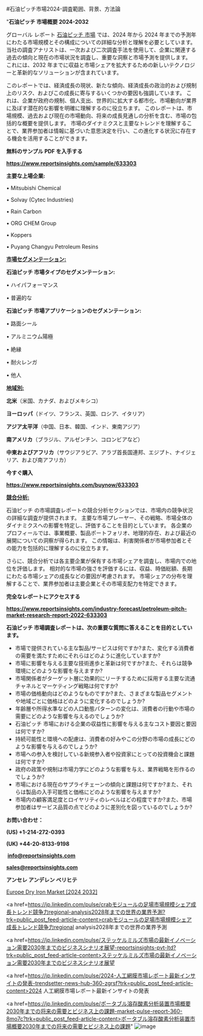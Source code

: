 #石油ピッチ市場2024-調査範囲、背景、方法論

"<strong>石油ピッチ 市場概要 2024-2032</strong>

グローバル レポート <a href=https://www.reportsinsights.com/sample/633303>石油ピッチ 市場</a> では、2024 年から 2024 年までの予測年にわたる市場規模とその構成についての詳細な分析と理解を必要としています。 当社の調査アナリストは、一次および二次調査手法を使用して、企業に関連する過去の傾向と現在の市場状況を調査し、重要な洞察と市場予測を提供します。 これには、2032 年までに収益と市場シェアを拡大​​するための新しいテクノロジーと革新的なソリューションが含まれています。

このレポートでは、経済成長の現状、新たな傾向、経済成長の政治的および規制上のリスク、およびこの成長に寄与するいくつかの要因も強調しています。 これは、企業が政府の規制、個人支出、世界的に拡大する都市化、市場動向が業界に及ぼす潜在的な影響を明確に理解するのに役立ちます。 このレポートは、市場規模、過去および現在の市場動向、将来の成長見通しの分析を含む、市場の包括的な概要を提供します。 市場のダイナミクスと主要なトレンドを理解することで、業界参加者は情報に基づいた意思決定を行い、この進化する状況に存在する機会を活用することができます。

<strong><b>無料のサンプル PDF を入手する</b></strong>

<a href=https://www.reportsinsights.com/sample/633303><strong><u>https://www.reportsinsights.com/sample/633303</u></strong></a>

<strong>主要な上場企業:</strong>

• Mitsubishi Chemical

• Solvay (Cytec Industries)

• Rain Carbon

• ORG CHEM Group

• Koppers

• Puyang Changyu Petroleum Resins

<strong><u>市場セグメンテーション</u></strong><strong><u>:</u></strong>

<strong>石油ピッチ 市場タイプのセグメンテーション:</strong>

• ハイパフォーマンス

• 普遍的な

<strong>石油ピッチ 市場アプリケーションのセグメンテーション:</strong>

• 路面シール

• アルミニウム陽極

• 絶縁

• 耐火レンガ

• 他人

<strong><u>地域別</u></strong><strong><u>:</u></strong>

<strong>北米</strong>（米国、カナダ、およびメキシコ）

<strong>ヨーロッパ</strong>（ドイツ、フランス、英国、ロシア、イタリア）

<strong>アジア太平洋</strong>（中国、日本、韓国、インド、東南アジア）

<strong>南アメリカ</strong>（ブラジル、アルゼンチン、コロンビアなど）

<strong>中東およびアフリカ</strong>（サウジアラビア、アラブ首長国連邦、エジプト、ナイジェリア、および南アフリカ）

<strong>今すぐ購入</strong>

<a href=https://www.reportsinsights.com/buynow/633303><strong><u>https://www.reportsinsights.com/buynow/633303</u></strong></a>

<strong><u>競合分析:</u></strong>

石油ピッチ の市場調査レポートの競合分析セクションでは、市場内の競争状況の詳細な調査が提供されます。 主要な市場プレーヤー、その戦略、市場全体のダイナミクスへの影響を特定し、評価することを目的としています。 各企業のプロフィールでは、事業概要、製品ポートフォリオ、地理的存在、および最近の展開についての洞察が得られます。 この情報は、利害関係者が市場参加者とその能力を包括的に理解するのに役立ちます。

さらに、競合分析では各主要企業が保有する市場シェアを調査し、市場内での地位を評価します。 相対的な市場の強さを評価するには、収益、時価総額、長期にわたる市場シェアの成長などの要因が考慮されます。 市場シェアの分布を理解することで、業界参加者は主要企業とその市場支配力を特定できます。

<strong>完全なレポートにアクセスする</strong>

<a href=https://www.reportsinsights.com/industry-forecast/petroleum-pitch-market-research-report-2022-633303><strong><u><b>https://www.reportsinsights.com/industry-forecast/petroleum-pitch-market-research-report-2022-633303</b></u></strong></a>

<strong><b>石油ピッチ 市場調査レポートは、次の重要な質問に答えることを目的としています。</b></strong>
<ul>
  <li>市場で提供されている主な製品/サービスは何ですか?また、変化する消費者の需要を満たすためにそれらはどのように進化していますか?</li>
  <li>市場に影響を与える主要な技術進歩と革新は何ですか?また、それらは競争環境にどのような影響を与えますか?</li>
  <li>市場関係者がターゲット層に効果的にリーチするために採用する主要な流通チャネルとマーケティング戦略は何ですか?</li>
  <li>市場の価格動向はどのようなものですか?また、さまざまな製品セグメントや地域ごとに価格はどのように変化するのでしょうか?</li>
  <li>年齢層や所得水準などの人口動態パターンの変化は、消費者の行動や市場の需要にどのような影響を与えるのでしょうか?</li>
  <li>石油ピッチ 市場における企業の収益性に影響を与える主なコスト要因と要因は何ですか?</li>
  <li>持続可能性と環境への配慮は、消費者の好みやこの分野の市場の成長にどのような影響を与えるのでしょうか?</li>
  <li>市場への参入を検討している新規参入者や投資家にとっての投資機会と課題は何ですか?</li>
  <li>政府の政策や規制は市場力学にどのような影響を与え、業界戦略を形作るのでしょうか?</li>
  <li>市場における現在のサプライチェーンの傾向と課題は何ですか?また、それらは製品の入手可能性と価格にどのような影響を与えますか?</li>
  <li>市場内の顧客満足度とロイヤリティのレベルはどの程度ですか?また、市場参加者はサービス品質の点でどのように差別化を図っているのでしょうか?</li>
</ul>
<strong>お問い合わせ：</strong>

<strong>(US) +1-214-272-0393</strong>

<strong>(UK) +44-20-8133-9198</strong>

<strong> </strong><a href=info@reportsinsights.com><strong><u>info@reportsinsights.com</u></strong></a>

<a href=sales@reportsinsights.com><strong><u>sales@reportsinsights.com</u></strong></a>

<strong>アンセレ アンデレン ベリヒテ</strong>

<a href=https://www.linkedin.com/pulse/europe-dry-iron-markets-2024-business-strategy-n1isf/>Europe Dry Iron Market [2024 2032]</a>

<a href=https://jp.linkedin.com/pulse/crabモジュールの足場市場規模シェア成長トレンド競争力regional-analysis2028年までの世界の業界予測?trk=public_post_feed-article-content>crabモジュールの足場市場規模シェア成長トレンド競争力regional analysis2028年までの世界の業界予測</a>

<a href=https://jp.linkedin.com/pulse/ステッケルミルズ市場の最新イノベーション需要2030年までのビジネスシナリオ展望-reportsinsights-pvt-ltd?trk=public_post_feed-article-content>ステッケルミルズ市場の最新イノベーション需要2030年までのビジネスシナリオ展望</a>

<a href=https://jp.linkedin.com/pulse/2024-人工網膜市場レポート最新インサイトの発表-trendsetter-news-hub-360-zgrsf?trk=public_post_feed-article-content>2024 人工網膜市場レポート最新インサイトの発表</a>

<a href=https://jp.linkedin.com/pulse/ポータブル溶存酸素分析装置市場概要2030年までの将来の需要とビジネス上の課題-market-pulse-report-360-8mo7c?trk=public_post_feed-article-content>ポータブル溶存酸素分析装置市場概要2030年までの将来の需要とビジネス上の課題</a>"
![image](https://github.com/aakesh123242/RIMarket/assets/158431203/9c14748c-ffa1-42e4-aba9-f789c15bb415)
